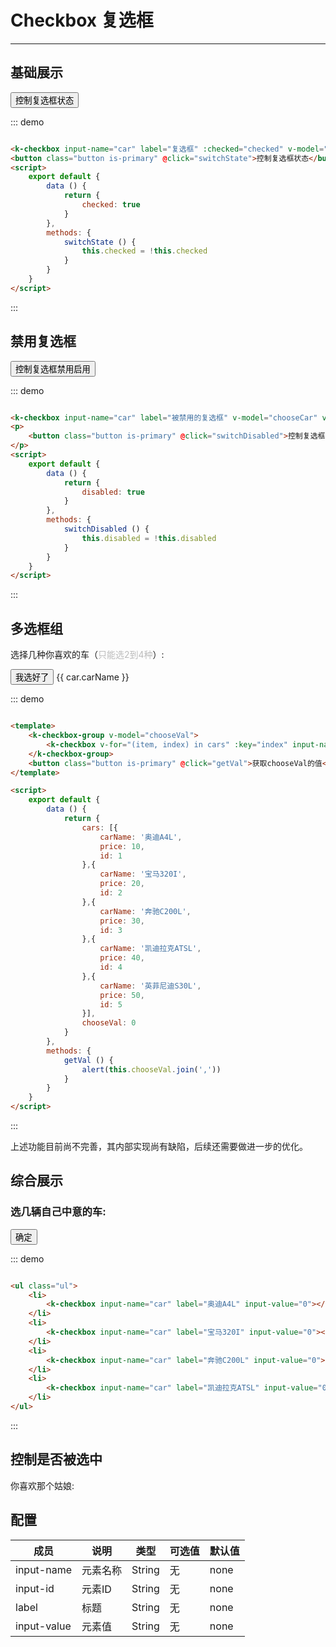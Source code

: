 <style>
    .ul {
        list-style: none;
    }
</style>
# Checkbox 复选框
----

## 基础展示
<div class="demo-block">
    <k-checkbox input-name="car" label="复选框" :checked="checked" v-model="chooseCar"></k-checkbox>
    <p>
        <button class="button is-primary" @click="switchState">控制复选框状态</button>
    </p>
</div>

::: demo
``` html

<k-checkbox input-name="car" label="复选框" :checked="checked" v-model="chooseCar"></k-checkbox>
<button class="button is-primary" @click="switchState">控制复选框状态</button>
<script>
    export default {
        data () {
            return {
                checked: true
            }
        },
        methods: {
            switchState () {
                this.checked = !this.checked
            }
        }
    }
</script>
```
:::

## 禁用复选框
<div class="demo-block">
    <k-checkbox input-name="car" label="被禁用的复选框" v-model="chooseCar" value="0" :disabled="disabled"></k-checkbox>
    <p>
        <button class="button is-primary" @click="switchDisabled">控制复选框禁用启用</button>
    </p>
</div>

::: demo
``` html

<k-checkbox input-name="car" label="被禁用的复选框" v-model="chooseCar" value="0" :disabled="disabled"></k-checkbox>
<p>
    <button class="button is-primary" @click="switchDisabled">控制复选框禁用启用</button>
</p>
<script>
    export default {
        data () {
            return {
                disabled: true
            }
        },
        methods: {
            switchDisabled () {
                this.disabled = !this.disabled
            }
        }
    }
</script>
```
:::

## 多选框组
<div class="demo-block">
    <k-row :gutter="20">
        <k-col :span="6">
            <p class="marginBottom10">选择几种你喜欢的车（<span style="color: #bbb;">只能选2到4种</span>）:</p>
            <!--checkbox群组-->
            <k-checkbox-group v-model="chooseVal" :max="3">
                <p v-for="(item, index) in cars" :key="index"><k-checkbox input-name="car" :label="item.carName"  :value="item.id"></k-checkbox></p>
            </k-checkbox-group>
            <button class="button is-primary marginTop10" @click="getVal">我选好了</button>
        </k-col>
        <k-col :span="6">
            <k-card title="已选中的车型:" :shadow="false">
                <k-tag v-for="(car, index) in chooseItems" :key="index" type="primary" :closable="true" class="marginRight10">{{ car.carName }}</k-tag>
            </k-card>
        </k-col>
    </k-row>
</div>


::: demo
``` html

<template>
    <k-checkbox-group v-model="chooseVal">
        <k-checkbox v-for="(item, index) in cars" :key="index" input-name="car" :label="item.carName"  :value="item.price"></k-checkbox>
    </k-checkbox-group>
    <button class="button is-primary" @click="getVal">获取chooseVal的值</button>
</template>

<script>
    export default {
        data () {
            return {
                cars: [{
                    carName: '奥迪A4L',
                    price: 10,
                    id: 1
                },{
                    carName: '宝马320I',
                    price: 20,
                    id: 2
                },{
                    carName: '奔驰C200L',
                    price: 30,
                    id: 3
                },{
                    carName: '凯迪拉克ATSL',
                    price: 40,
                    id: 4
                },{
                    carName: '英菲尼迪S30L',
                    price: 50,
                    id: 5
                }],
                chooseVal: 0
            }
        },
        methods: {
            getVal () {
                alert(this.chooseVal.join(','))
            }
        }
    }
</script>

```
:::


<k-info mode="flat" title="注意">
上述功能目前尚不完善，其内部实现尚有缺陷，后续还需要做进一步的优化。
</k-info>

## 综合展示
<div class="demo-block">
    <h3>选几辆自己中意的车:</h3>
    <ul class="ul">
        <li>
            <k-checkbox input-name="car" label="奥迪A4L" v-model="chooseCar"value="0"></k-checkbox>
        </li>
        <li>
            <k-checkbox input-name="car" label="宝马320I" v-model="chooseCar" value="1"></k-checkbox>
        </li>
        <li>
            <k-checkbox input-name="car" label="奔驰C200L" v-model="chooseCar" value="2"></k-checkbox>
        </li>
        <li>
            <k-checkbox input-name="car" label="凯迪拉克ATSL" v-model="chooseCar" value="3"></k-checkbox>
        </li>
    </ul>
    <button class="button is-primary" @click="doIt">确定</button>
    <script>
        export default {
            data () {
                return {
                    chooseCar: false,
                    checked: true,
                    disabled: true,
                    chooseVal: [],
                    chooseItems: [],
                    cars: [{
                        carName: '奥迪A4L',
                        price: 10,
                        id: 1
                    },{
                        carName: '宝马320I',
                        price: 20,
                        id: 2
                    },{
                        carName: '奔驰C200L',
                        price: 30,
                        id: 3
                    },{
                        carName: '凯迪拉克ATSL',
                        price: 40,
                        id: 4
                    },{
                        carName: '英菲尼迪S30L',
                        price: 50,
                        id: 5
                    }]
                }
            },
            watch: {
                chooseVal (newVal) {
                    this.chooseItems.length = 0
                    this.chooseVal.forEach((item, i) => {
                        this.cars.forEach((car) => {
                            if (item === car.id) {
                                this.chooseItems.push(car)
                            }
                        })
                    })
                    console.log(this.chooseItems)
                }
            },
            methods: {
                doIt () {
                    console.log(this.chooseCar)
                },
                switchState () {
                    this.checked = !this.checked
                    console.log(this.checked)
                },
                switchDisabled () {
                    this.disabled = !this.disabled
                },
                getVal () {
                    alert(this.chooseVal.join(','))
                }
            }
        }
    </script>
</div>

::: demo
``` html

<ul class="ul">
    <li>
        <k-checkbox input-name="car" label="奥迪A4L" input-value="0"></k-checkbox>
    </li>
    <li>
        <k-checkbox input-name="car" label="宝马320I" input-value="0"></k-checkbox>
    </li>
    <li>
        <k-checkbox input-name="car" label="奔驰C200L" input-value="0"></k-checkbox>
    </li>
    <li>
        <k-checkbox input-name="car" label="凯迪拉克ATSL" input-value="0"></k-checkbox>
    </li>
</ul>

```
:::

## 控制是否被选中
<div class="demo-block">
    <p>你喜欢那个姑娘:</p>
    <k-checkbox input-name="girl" label="林志玲" value="0"></k-checkbox>
    <k-checkbox input-name="girl" label="苍井空" value="0"></k-checkbox>
    <k-checkbox input-name="girl" label="罗玉凤" :checked="true" value="0"></k-checkbox>
    <k-checkbox input-name="girl" label="芙蓉姐姐" value="0"></k-checkbox>
</div>

## 配置
| 成员      | 说明                                 | 类型      | 可选值       | 默认值   |
|---------- |------------------------------------ |---------- |------------- |-------- |
|input-name      |元素名称 |	String   |	无           |	none       |
|input-id	      | 元素ID                                |	String    | 无|	none |
|label      |标题 |	String   |	无           |	none       |
|input-value	      | 元素值                                |	String    | 无|	none |
